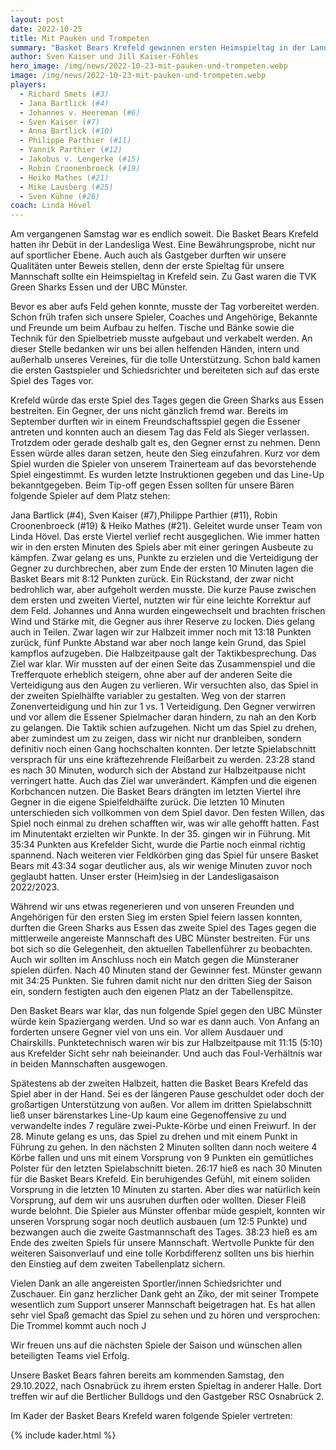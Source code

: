 ```yaml
---
layout: post
date: 2022-10-25
title: Mit Pauken und Trompeten
summary: "Basket Bears Krefeld gewinnen ersten Heimspieltag in der Landesliga! "
author: Sven Kaiser und Jill Kaiser-Föhles
hero_image: /img/news/2022-10-23-mit-pauken-und-trompeten.webp
image: /img/news/2022-10-23-mit-pauken-und-trompeten.webp
players:
  - Richard Smets (#3)
  - Jana Bartlick (#4)
  - Johannes v. Heereman (#6)
  - Sven Kaiser (#7)
  - Anna Bartlick (#10)
  - Philippe Parthier (#11)
  - Yannik Parthier (#12)
  - Jakobus v. Lengerke (#15)
  - Robin Croonenbroeck (#19)
  - Heiko Mathes (#21)
  - Mike Lausberg (#25)
  - Sven Kühne (#26)
coach: Linda Hövel
---
```

Am vergangenen Samstag war es endlich soweit. Die Basket Bears Krefeld hatten ihr Debüt in der Landesliga West. Eine Bewährungsprobe, nicht nur auf sportlicher Ebene. Auch auch als Gastgeber durften wir unsere Qualitäten unter Beweis stellen, denn der erste Spieltag für unsere Mannschaft sollte ein Heimspieltag in Krefeld sein. Zu Gast waren die TVK Green Sharks Essen und der UBC Münster.

Bevor es aber aufs Feld gehen konnte, musste der Tag vorbereitet werden. Schon früh trafen sich unsere Spieler, Coaches und Angehörige, Bekannte und Freunde um beim Aufbau zu helfen. Tische und Bänke sowie die Technik für den Spielbetrieb musste aufgebaut und verkabelt werden. An dieser Stelle bedanken wir uns bei allen helfenden Händen, intern und außerhalb unseres Vereines, für die tolle Unterstützung. Schon bald kamen die ersten Gastspieler und Schiedsrichter und bereiteten sich auf das erste Spiel des Tages vor.

Krefeld würde das erste Spiel des Tages gegen die Green Sharks aus Essen bestreiten. Ein Gegner, der uns nicht gänzlich fremd war. Bereits im September durften wir in einem Freundschaftsspiel gegen die Essener antreten und konnten auch an diesem Tag das Feld als Sieger verlassen. Trotzdem oder gerade deshalb galt es, den Gegner ernst zu nehmen. Denn Essen würde alles daran setzen, heute den Sieg einzufahren. Kurz vor dem Spiel wurden die Spieler von unserem Trainerteam auf das bevorstehende Spiel eingestimmt. Es wurden letzte Instruktionen gegeben und das Line-Up bekanntgegeben. Beim Tip-off gegen Essen sollten für unsere Bären folgende Spieler auf dem Platz stehen:

Jana Bartlick (#4), Sven Kaiser (#7),Philippe Parthier (#11), Robin Croonenbroeck (#19) & Heiko Mathes (#21). Geleitet wurde unser Team von Linda Hövel. Das erste Viertel verlief recht ausgeglichen. Wie immer hatten wir in den ersten Minuten des Spiels aber mit einer geringen Ausbeute zu kämpfen. Zwar gelang es uns, Punkte zu erzielen und die Verteidigung der Gegner zu durchbrechen, aber zum Ende der ersten 10 Minuten lagen die Basket Bears mit 8:12 Punkten zurück. Ein Rückstand, der zwar nicht bedrohlich war, aber aufgeholt werden musste. Die kurze Pause zwischen dem ersten und zweiten Viertel, nutzten wir für eine leichte Korrektur auf dem Feld. Johannes und Anna wurden eingewechselt und brachten frischen Wind und Stärke mit, die Gegner aus ihrer Reserve zu locken. Dies gelang auch in Teilen. Zwar lagen wir zur Halbzeit immer noch mit 13:18 Punkten zurück, fünf Punkte Abstand war aber noch lange kein Grund, das Spiel kampflos aufzugeben. Die Halbzeitpause galt der Taktikbesprechung. Das Ziel war klar. Wir mussten auf der einen Seite das Zusammenspiel und die Trefferquote erheblich steigern, ohne aber auf der anderen Seite die Verteidigung aus den Augen zu verlieren. Wir versuchten also, das Spiel in der zweiten Spielhälfte variabler zu gestalten. Weg von der starren Zonenverteidigung und hin zur 1 vs. 1 Verteidigung. Den Gegner verwirren und vor allem die Essener Spielmacher daran hindern, zu nah an den Korb zu gelangen. Die Taktik schien aufzugehen. Nicht um das Spiel zu drehen, aber zumindest um zu zeigen, dass wir nicht nur dranbleiben, sondern definitiv noch einen Gang hochschalten konnten. Der letzte Spielabschnitt versprach für uns eine kräftezehrende Fleißarbeit zu werden. 23:28 stand es nach 30 Minuten, wodurch sich der Abstand zur Halbzeitpause nicht verringert hatte. Auch das Ziel war unverändert. Kämpfen und die eigenen Korbchancen nutzen. Die Basket Bears drängten im letzten Viertel ihre Gegner in die eigene Spielfeldhälfte zurück. Die letzten 10 Minuten unterschieden sich vollkommen von dem Spiel davor. Den festen Willen, das Spiel noch einmal zu drehen schafften wir, was wir alle gehofft hatten. Fast im Minutentakt erzielten wir Punkte. In der 35. gingen wir in Führung. Mit 35:34 Punkten aus Krefelder Sicht, wurde die Partie noch einmal richtig spannend. Nach weiteren vier Feldkörben ging das Spiel für unsere Basket Bears mit 43:34 sogar deutlicher aus, als wir wenige Minuten zuvor noch geglaubt hatten. Unser erster (Heim)sieg in der Landesligasaison 2022/2023.

Während wir uns etwas regenerieren und von unseren Freunden und Angehörigen für den ersten Sieg im ersten Spiel feiern lassen konnten, durften die Green Sharks aus Essen das zweite Spiel des Tages gegen die mittlerweile angereiste Mannschaft des UBC Münster bestreiten. Für uns bot sich so die Gelegenheit, den aktuellen Tabellenführer zu beobachten. Auch wir sollten im Anschluss noch ein Match gegen die Münsteraner spielen dürfen. Nach 40 Minuten stand der Gewinner fest. Münster gewann mit 34:25 Punkten. Sie fuhren damit nicht nur den dritten Sieg der Saison ein, sondern festigten auch den eigenen Platz an der Tabellenspitze.

Den Basket Bears war klar, das nun folgende Spiel gegen den UBC Münster würde kein Spaziergang werden. Und so war es dann auch. Von Anfang an forderten unsere Gegner viel von uns ein. Vor allem Ausdauer und Chairskills. Punktetechnisch waren wir bis zur Halbzeitpause mit 11:15 (5:10) aus Krefelder Sicht sehr nah beieinander. Und auch das Foul-Verhältnis war in beiden Mannschaften ausgewogen.

Spätestens ab der zweiten Halbzeit, hatten die Basket Bears Krefeld das Spiel aber in der Hand. Sei es der längeren Pause geschuldet oder doch der großartigen Unterstützung von außen. Vor allem im dritten Spielabschnitt ließ unser bärenstarkes Line-Up kaum eine Gegenoffensive zu und verwandelte indes 7 reguläre zwei-Pukte-Körbe und einen Freiwurf. In der 28. Minute gelang es uns, das Spiel zu drehen und mit einem Punkt in Führung zu gehen. In den nächsten 2 Minuten sollten dann noch weitere 4 Körbe fallen und uns mit einem Vorsprung von 9 Punkten ein gemütliches Polster für den letzten Spielabschnitt bieten. 26:17 hieß es nach 30 Minuten für die Basket Bears Krefeld. Ein beruhigendes Gefühl, mit einem soliden Vorsprung in die letzten 10 Minuten zu starten. Aber dies war natürlich kein Vorsprung, auf dem wir uns ausruhen durften oder wollten. Dieser Fleiß wurde belohnt. Die Spieler aus Münster offenbar müde gespielt, konnten wir unseren Vorsprung sogar noch deutlich ausbauen (um 12:5 Punkte) und bezwangen auch die zweite Gastmannschaft des Tages. 38:23 hieß es am Ende des zweiten Spiels für unsere Mannschaft. Wertvolle Punkte für den weiteren Saisonverlauf und eine tolle Korbdifferenz sollten uns bis hierhin den Einstieg auf dem zweiten Tabellenplatz sichern.

Vielen Dank an alle angereisten Sportler/innen Schiedsrichter und Zuschauer. Ein ganz herzlicher Dank geht an Ziko, der mit seiner Trompete wesentlich zum Support unserer Mannschaft beigetragen hat. Es hat allen sehr viel Spaß gemacht das Spiel zu sehen und zu hören und versprochen: Die Trommel kommt auch noch J

Wir freuen uns auf die nächsten Spiele der Saison und wünschen allen beteiligten Teams viel Erfolg.

Unsere Basket Bears fahren bereits am kommenden Samstag, den 29.10.2022, nach Osnabrück zu ihrem ersten Spieltag in anderer Halle. Dort treffen wir auf die Bertlicher Bulldogs und den Gastgeber RSC Osnabrück 2.

Im Kader der Basket Bears Krefeld waren folgende Spieler vertreten:

{% include kader.html %}